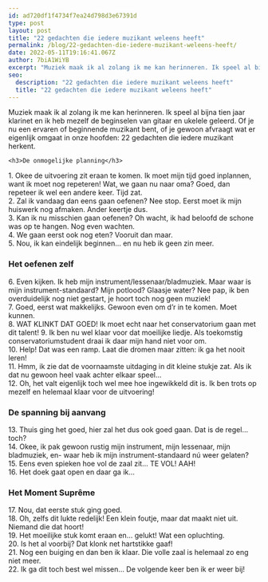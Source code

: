 ```yaml
---
id: ad720df1f4734f7ea24d798d3e67391d
type: post
layout: post
title: "22 gedachten die iedere muzikant weleens heeft"
permalink: /blog/22-gedachten-die-iedere-muzikant-weleens-heeft/
date: 2022-05-11T19:16:41.067Z
author: 7biA1WiYB
excerpt: "Muziek maak ik al zolang ik me kan herinneren. Ik speel al bijna tien jaar klarinet en ik heb mezelf de beginselen van gitaar en ukelele geleerd. Of je nu een ervaren of beginnende muzikant bent, of je gewoon afvraagt wat er eigenlijk omgaat in onze hoofden: 22 gedachten die iedere muzikant herkent.  "
seo:
  description: "22 gedachten die iedere muzikant weleens heeft"
  title: "22 gedachten die iedere muzikant weleens heeft"
---
```

Muziek maak ik al zolang ik me kan herinneren. Ik speel al bijna tien jaar klarinet en ik heb mezelf de beginselen van gitaar en ukelele geleerd. Of je nu een ervaren of beginnende muzikant bent, of je gewoon afvraagt wat er eigenlijk omgaat in onze hoofden: 22 gedachten die iedere muzikant herkent.  

    <h3>De onmogelijke planning</h3>
<p>1. Okee de uitvoering zit eraan te komen. Ik moet mijn tijd goed inplannen, want ik moet nog repeteren! Wat, we gaan nu naar oma? Goed, dan repeteer ik wel een andere keer. Tijd zat.<br>2. Zal ik vandaag dan eens gaan oefenen? Nee stop. Eerst moet ik mijn huiswerk nog afmaken. Ander keertje dus.<br>3. Kan ik nu misschien gaan oefenen? Oh wacht, ik had beloofd de schone was op te hangen. Nog even wachten.<br>4. We gaan eerst ook nog eten? Vooruit dan maar.<br>5. Nou, ik kan eindelijk beginnen… en nu heb ik geen zin meer.</p>
<h3>Het oefenen zelf</h3>
<p>6. Even kijken. Ik heb mijn instrument/lessenaar/bladmuziek. Maar waar is mijn instrument-standaard? Mijn potlood? Glaasje water? Nee pap, ik ben overduidelijk nog niet gestart, je hoort toch nog geen muziek!<br>7. Goed, eerst wat makkelijks. Gewoon even om d’r in te komen. Moet kunnen.<br>8. WAT KLINKT DAT GOED! Ik moet echt naar het conservatorium gaan met dit talent! 9. Ik ben nu wel klaar voor dat moeilijke liedje. Als toekomstig conservatoriumstudent draai ik daar mijn hand niet voor om.<br>10. Help! Dat was een ramp. Laat die dromen maar zitten: ik ga het nooit leren!<br>11. Hmm, ik zie dat de voornaamste uitdaging in dit kleine stukje zat. Als ik dat nu gewoon heel vaak achter elkaar speel...<br>12. Oh, het valt eigenlijk toch wel mee hoe ingewikkeld dit is. Ik ben trots op mezelf en helemaal klaar voor de uitvoering!</p>
<h3>De spanning bij aanvang</h3>
<p>13. Thuis ging het goed, hier zal het dus ook goed gaan. Dat is de regel… toch?<br>14. Okee, ik pak gewoon rustig mijn instrument, mijn lessenaar, mijn bladmuziek, en- waar heb ik mijn instrument-standaard nú weer gelaten?<br>15. Eens even spieken hoe vol de zaal zit… TE VOL! AAH!<br>16. Het doek gaat open en daar ga ik…</p>
<h3>Het Moment Suprême</h3>
<p>17. Nou, dat eerste stuk ging goed.<br>18. Oh, zelfs dit lukte redelijk! Een klein foutje, maar dat maakt niet uit. Niemand die dat hoort!<br>19. Het moeilijke stuk komt eraan en… gelukt! Wat een opluchting.<br>20. Is het al voorbij? Dat klonk net hartstikke gaaf!<br>21. Nog een buiging en dan ben ik klaar. Die volle zaal is helemaal zo eng niet meer.<br>22. Ik ga dit toch best wel missen… De volgende keer ben ik er weer bij!</p>  

